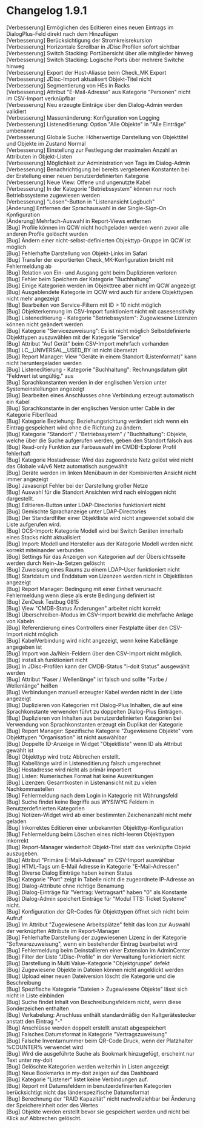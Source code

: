 # Changelog 1.9.1

[Verbesserung]  Ermöglichen des Editieren eines neuen Eintrags im DialogPlus-Feld direkt nach dem Hinzufügen  
[Verbesserung]  Berücksichtigung der Stromkreisrekursion  
[Verbesserung]  Horizontale Scrollbar in JDisc Profilen sofort sichtbar  
[Verbesserung]  Switch Stacking: Portübersicht über alle mitglieder hinweg  
[Verbesserung]  Switch Stacking: Logische Ports über mehrere Switche hinweg  
[Verbesserung]  Export der Host-Aliasse beim Check_MK Export  
[Verbesserung]  JDisc-Import aktualisert Objekt-Titel nicht  
[Verbesserung]  Segmentierung von HEs in Racks  
[Verbesserung]  Attribut "E-Mail-Adresse" aus Kategorie "Personen" nicht im CSV-Import verknüpfbar  
[Verbesserung]  Neu erzeugte Einträge über den Dialog-Admin werden validiert  
[Verbesserung]  Massenänderung: Konfiguration von Logging  
[Verbesserung]  Listeneditierung: Option "Alle Objekte" in "Alle Einträge" umbenannt  
[Verbesserung]  Globale Suche: Höherwertige Darstellung von Objekttitel und Objekte im Zustand Normal  
[Verbesserung]  Einstellung zur Festlegung der maximalen Anzahl an Attributen in Objekt-Listen  
[Verbesserung]  Möglichkeit zur Administration von Tags im Dialog-Admin  
[Verbesserung]  Benachrichtigung bei bereits vergebenen Konstanten bei der Erstellung einer neuen benutzerdefinierten Kategorie  
[Verbesserung]  Neue View: Offene und ungenutzte Kabel  
[Verbesserung]  In der Kategorie "Betriebssystem" können nur noch Betriebssysteme zugewiesen werden  
[Verbesserung]  "Lösen"-Button in "Listenansicht Logbuch"  
[Änderung]      Entfernen der Sprachauswahl in der Single-Sign-On Konfiguration  
[Änderung]      Mehrfach-Auswahl in Report-Views entfernen  
[Bug]           Profile können im QCW nicht hochgeladen werden wenn zuvor alle anderen Profile gelöscht wurden  
[Bug]           Ändern einer nicht-selbst-definierten Objekttyp-Gruppe im QCW ist möglich  
[Bug]           Fehlerhafte Darstellung von Objekt-Links im Safari  
[Bug]           Transfer der exportierten Check_MK-Konfiguration bricht mit Fehlermeldung ab  
[Bug]           Relation von Ein- und Ausgang geht beim Duplizieren verloren  
[Bug]           Fehler beim Speichern der Kategorie "Buchhaltung"  
[Bug]           Einige Kategorien werden im Objekttree aber nicht im QCW angezeigt  
[Bug]           Ausgeblendete Kategorie im QCW wird auch für andere Objekttypen nicht mehr angezeigt  
[Bug]           Bearbeiten von Service-Filtern mit ID > 10 nicht möglich  
[Bug]           Objekterkennung im CSV-Import funktioniert nicht mit casesensitivity  
[Bug]           Listeneditierung - Kategorie "Betriebssystem": Zugewiesene Lizenzen können nicht geändert werden  
[Bug]           Kategorie "Servicezuweisung": Es ist nicht möglich Selbstdefinierte Objekttypen auszuwählen mit der Kategorie "Service"  
[Bug]           Attribut "Auf Gerät" beim CSV-Import mehrfach vorhanden  
[Bug]           LC__UNIVERSAL__USED_BY ist nicht übersetzt  
[Bug]           Report Manager: View "Geräte in einem Standort (Listenformat)" kann nicht heruntergeladen werden  
[Bug]           Listeneditierung - Kategorie "Buchhaltung": Rechnungsdatum gibt "Feldwert ist ungültig." aus  
[Bug]           Sprachkonstanten werden in der englischen Version unter Systemeinstellungen angezeigt  
[Bug]           Bearbeiten eines Anschlusses ohne Verbindung erzeugt automatisch ein Kabel  
[Bug]           Sprachkonstante in der englischen Version unter Cable in der Kategorie Fiber/lead  
[Bug]           Kategorie Beziehung: Beziehungsrichtung verändert sich wenn ein Eintrag gespeichert wird ohne die Richtung zu ändern.  
[Bug]           Kategorie "Standort" / "Betriebssystem" / "Buchhaltung": Objekte, welche über die Suche aufgerufen werden, geben den Standort falsch aus  
[Bug]           Read-only Funktion zur Farbauswahl im CMDB-Explorer Profil fehlerhaft  
[Bug]           Kategorie Hostadresse: Wird das zugeordnete Netz gelöst wird nicht das Globale v4/v6 Netz automatisch ausgewählt  
[Bug]           Geräte werden im linken Menübaum in der Kombinierten Ansicht nicht immer angezeigt  
[Bug]           Javascript Fehler bei der Darstellung großer Netze  
[Bug]           Auswahl für die Standort Ansichten wird nach einloggen nicht dargestellt.  
[Bug]           Editieren-Button unter LDAP-Directories funktioniert nicht  
[Bug]           Gemischte Sprachanzeige unter LDAP-Directories  
[Bug]           Der Standardfilter einer Objektliste wird nicht angewendet sobald die Liste aufgerufen wird.  
[Bug]           OCS-Import: Kategorie Modell wird bei Switch Geräten innerhalb eines Stacks nicht aktualisiert  
[Bug]           Import: Modell und Hersteller aus der Kategorie Modell werden nicht korrekt miteinander verbunden  
[Bug]           Settings für das Anzeigen von Kategorien auf der Übersichtsseite werden durch Nein-Ja-Setzen gelöscht  
[Bug]           Zuweisung eines Raums zu einem LDAP-User funktioniert nicht  
[Bug]           Startdatum und Enddatum von Lizenzen werden nicht in Objektlisten angezeigt  
[Bug]           Report Manager: Bedingung mit einer Einheit verursacht Fehlermeldung wenn diese als erste Bedingung definiert ist  
[Bug]           ZenDesk Testbug 0815  
[Bug]           View "CMDB-Status Änderungen" arbeitet nicht korrekt  
[Bug]           Überschreiben-Modus im CSV-Import bewirkt die mehrfache Anlage von Kabeln  
[Bug]           Referenzierung eines Controllers einer Festplatte über den CSV-Import nicht möglich  
[Bug]           KabelVerbindung wird nicht angezeigt, wenn keine Kabellänge angegeben ist  
[Bug]           Import von Ja/Nein-Feldern über den CSV-Import nicht möglich.  
[Bug]           install.sh funktioniert nicht  
[Bug]           In JDisc-Profilen kann der CMDB-Status "i-doit Status" ausgewählt werden  
[Bug]           Attribut "Faser / Wellenlänge" ist falsch und sollte "Farbe / Wellenlänge" heißen  
[Bug]           Verbindungen manuell erzeugter Kabel werden nicht in der Liste angezeigt  
[Bug]           Duplizieren von Kategorien mit Dialog-Plus Inhalten, die auf eine Sprachkonstante verwenden führt zu doppelten Dialog-Plus Einträgen.  
[Bug]           Duplizieren von Inhalten aus benutzerdefinierten Kategorien bei Verwendung von Sprachkonstanten erzeugt ein Duplikat der Kategorie  
[Bug]           Report Manager: Spezifische Kategorie "Zugewiesene Objekte" vom Objekttypen "Organisation" ist nicht auswählbar  
[Bug]           Doppelte ID-Anzeige in Widget "Objektliste" wenn ID als Attribut gewählt ist  
[Bug]           Objekttyp wird trotz Abbrechen erstellt.  
[Bug]           Kabellänge wird in Listeneditierung falsch umgerechnet  
[Bug]           Hostadresse wird nicht als primär importiert  
[Bug]           Listen: Numerisches Format hat keine Auswirkungen  
[Bug]           Lizenzen: Gesamtkosten in Listenansicht mit zu vielen Nachkommastellen  
[Bug]           Fehlermeldung nach dem Login in Kategorie mit Währungsfeld  
[Bug]           Suche findet keine Begriffe aus WYSIWYG Feldern in Benutzerdefinierten Kategorien  
[Bug]           Notizen-Widget wird ab einer bestimmten Zeichenanzahl nicht mehr geladen  
[Bug]           Inkorrektes Editieren einer unbekannten Objekttyp-Konfiguration  
[Bug]           Fehlermeldung beim Löschen eines nicht-leeren Objekttypen inkorrekt  
[Bug]           Report-Manager wiederholt Objekt-Titel statt das verknüpfte Objekt auszugeben.  
[Bug]           Attribut "Primäre E-Mail-Adresse" im CSV-Import auswählbar  
[Bug]           HTML-Tags um E-Mail Adresse in Kategorie "E-Mail-Adressen"  
[Bug]           Diverse Dialog Einträge haben keinen Status  
[Bug]           Kategorie "Port" zeigt in Tabelle nicht die zugeordnete IP-Adresse an  
[Bug]           Dialog-Attribute ohne richtige Benamung  
[Bug]           Dialog-Einträge für "Vertrag: Vertragsart" haben "0" als Konstante  
[Bug]           Dialog-Admin speichert Einträge für "Modul TTS: Ticket Systeme" nicht.  
[Bug]           Konfiguration der QR-Codes für Objekttypen öffnet sich nicht beim Aufruf  
[Bug]           Im Attribut "Zugewiesene Arbeitsplätze" fehlt das Icon zur Auswahl der verknüpften Attribute im Report-Manager  
[Bug]           Fehlerhafte Darstellung der zugewiesenen Lizenz in der Kategorie "Softwarezuweisung", wenn ein bestehender Eintrag bearbeitet wird  
[Bug]           Fehlermeldung beim Deinstallieren einer Extension im AdminCenter  
[Bug]           Filter der Liste "JDisc-Profile" in der Verwaltung funktioniert nicht  
[Bug]           Darstellung in Multi Value-Kategorie "Objektgruppe" defekt  
[Bug]           Zugewiesene Objekte in Dateien können nicht angeklickt werden  
[Bug]           Upload einer neuen Dateiversion löscht die Kategorie und die Beschreibung  
[Bug]           Spezifische Kategorie "Dateien > Zugewiesene Objekte" lässt sich nicht in Liste einbinden  
[Bug]           Suche findet Inhalt von Beschreibungsfeldern nicht, wenn diese Sonderzeichen enthalten  
[Bug]           Verkabelung: Anschluss enthält standardmäßig den Kaltgerätestecker anstatt den Eintrag "-"  
[Bug]           Anschlüsse werden doppelt erstellt anstatt abgespeichert  
[Bug]           Falsches Datumsformat in Kategorie "Vertragszuweisung"  
[Bug]           Falsche Inventarnummer beim QR-Code Druck, wenn der Platzhalter %COUNTER% verwendet wird  
[Bug]           Wird die ausgeführte Suche als Bookmark hinzugefügt, erscheint nur Text unter my-doit  
[Bug]           Gelöschte Kategorien werden weiterhin in Listen angezeigt  
[Bug]           Neue Bookmarks in my-doit zeigen auf das Dashboard  
[Bug]           Kategorie "Listener" listet keine Verbindungen auf.  
[Bug]           Report mit Datumsfeldern in benutzerdefinierten Kategorien berücksichtigt nicht das länderspezifische Datumsformat  
[Bug]           Berechnung der "RAID Kapazität" nicht nachvollziehbar bei Änderung der Speichereinheit oder des Wertes  
[Bug]           Objekte werden erstellt bevor sie gespeichert werden und nicht bei Klick auf Abbrechen gelöscht.  